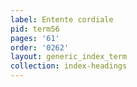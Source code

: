 ```yaml
---
label: Entente cordiale
pid: term56
pages: '61'
order: '0262'
layout: generic_index_term
collection: index-headings
---
```

